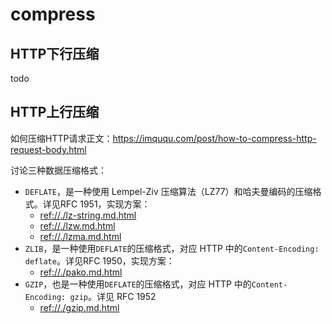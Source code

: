 # compress

## HTTP下行压缩

todo


## HTTP上行压缩

如何压缩HTTP请求正文：<https://imququ.com/post/how-to-compress-http-request-body.html>

讨论三种数据压缩格式：

* `DEFLATE`，是一种使用 Lempel-Ziv 压缩算法（LZ77）和哈夫曼编码的压缩格式。详见RFC 1951，实现方案：
    * <ref://./lz-string.md.html>
    * <ref://./lzw.md.html>
    * <ref://./lzma.md.html>
* `ZLIB`，是一种使用`DEFLATE`的压缩格式，对应 HTTP 中的`Content-Encoding: deflate`。详见RFC 1950，实现方案：
    * <ref://./pako.md.html>
* `GZIP`，也是一种使用`DEFLATE`的压缩格式，对应 HTTP 中的`Content-Encoding: gzip`。详见 RFC 1952
    * <ref://./gzip.md.html>


